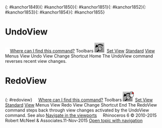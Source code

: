 ---
---

{: #kanchor1849}{: #kanchor1850}{: #kanchor1851}{: #kanchor1852}{: #kanchor1853}{: #kanchor1854}{: #kanchor1855}
# UndoView
 [![images/transparent.gif](images/transparent.gif)Where can I find this command?](javascript:void(0);) Toolbars
![images/undoview.png](images/undoview.png) [Set View](set-view-toolbar.html)  [Standard](standard-toolbar.html)  [View](view-toolbar.html) 
Menus
View
Undo View Change
Shortcut
Home
The UndoView command reverses recent view changes.

# RedoView
{: #redoview}
 [![images/transparent.gif](images/transparent.gif)Where can I find this command?](javascript:void(0);) Toolbars
![images/redoview.png](images/redoview.png) [Set View](set-view-toolbar.html)  [Standard](standard-toolbar.html)  [View](view-toolbar.html) 
Menus
View
Redo View Change
Shortcut
End
The RedoView command steps back through view changes activated by the UndoView command.
See also
 [Navigate in the viewports](sak-navigate.html) 
&#160;
&#160;
Rhinoceros 6 © 2010-2015 Robert McNeel &amp; Associates.11-Nov-2015
 [Open topic with navigation](undoview.html) 


